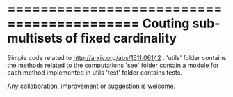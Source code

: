 ==========================================
Couting sub-multisets of fixed cardinality
==========================================

Simple code related to http://arxiv.org/abs/1511.06142 .
'utils' folder contains the methods related to the computations
'see' folder contain a module for each method implemented in utils
'test' folder contains tests.

 Any collaboration, improvement or suggestion is welcome.